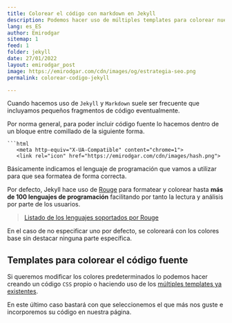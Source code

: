 ```yaml
---
title: Colorear el código con markdown en Jekyll
description: Podemos hacer uso de múltiples templates para colorear nuestro código
lang: es_ES
author: Emirodgar
sitemap: 1
feed: 1
folder: jekyll
date: 27/01/2022
layout: emirodgar_post
image: https://emirodgar.com/cdn/images/og/estrategia-seo.png
permalink: colorear-codigo-jekyll

---
```



Cuando hacemos uso de `Jekyll` y `Markdown` suele ser frecuente que incluyamos pequeños fragmentos de código eventualmente.

Por norma general, para poder incluir código fuente lo hacemos dentro de un bloque entre comillado de la siguiente forma.

```
```html
   <meta http-equiv="X-UA-Compatible" content="chrome=1">
   <link rel="icon" href="https://emirodgar.com/cdn/images/hash.png">
```

Básicamente indicamos el lenguaje de programación que vamos a utilizar para que sea formatea de forma correcta. 

Por defecto, Jekyll hace uso de [Rouge](http://rouge.jneen.net/) para formatear y colorear hasta **más de 100 lenguajes de programación** facilitando por tanto la lectura y análisis por parte de los usuarios.

> [Listado de los lenguajes soportados por Rouge](https://github.com/rouge-ruby/rouge/wiki/List-of-supported-languages-and-lexers)

En el caso de no especificar uno por defecto, se coloreará con los colores base sin destacar ninguna parte específica.

## Templates para colorear el código fuente

Si queremos modificar los colores predeterminados lo podemos hacer creando un código `CSS` propio o haciendo uso de los [múltiples templates ya existentes](http://jwarby.github.io/jekyll-pygments-themes/languages/python.html).

En este último caso bastará con que seleccionemos el que más nos guste e incorporemos su código en nuestra página.
<!--stackedit_data:
eyJoaXN0b3J5IjpbOTk3NjYxMTY0LC0zMzA3ODU1MzIsLTkzND
I3MjkxMF19
-->